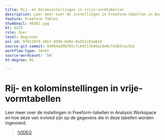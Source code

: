 ```yaml
---
title: Rij- en kolominstellingen in vrije-vormtabellen
description: Leer meer over de instellingen in Freeform-tabellen in Analysis Workspace en hoe deze van invloed zijn op de gegevens die in deze tabellen worden ingevoerd.
feature: Freeform Tables
thumbnail: 40382.jpg
kt: 6225
role: User
level: Beginner
exl-id: 976119f0-16b7-4d36-8d0e-0a552c83a614
source-git-commit: 84984ad9bf65cfc69117e40ac0e0cfe503cac5e5
workflow-type: tm+mt
source-wordcount: '54'
ht-degree: 0%

---
```


# Rij- en kolominstellingen in vrije-vormtabellen

Leer meer over de instellingen in Freeform-tabellen in Analysis Workspace en hoe deze van invloed zijn op de gegevens die in deze tabellen worden ingevoerd.

>[!VIDEO](https://video.tv.adobe.com/v/40382/?quality=12&learn=on)
